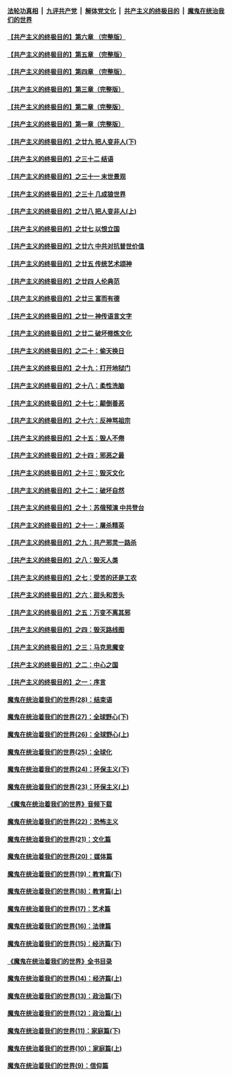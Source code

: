 ####  [法轮功真相](../../../../basic/blob/master/README.md?t=06292131) &nbsp;|&nbsp; [九评共产党](../../../../9ping.md/blob/master/README.md?t=06292131) &nbsp;|&nbsp; [解体党文化](../../../../jtdwh.md/blob/master/README.md?t=06292131)  &nbsp;|&nbsp; [共产主义的终极目的](../../../../gczydzjmd.md/blob/master/README.md?t=06292131) &nbsp;|&nbsp; [魔鬼在统治我们的世界](../../../../mgztzwmdsj.md/blob/master/README.md?t=06292131) 

#### [【共产主义的终极目的】第六章 （完整版）](../pages/nsc422/n11428913.md?t=06292131) 

#### [【共产主义的终极目的】第五章 （完整版）](../pages/nsc422/n11428912.md?t=06292131) 

#### [【共产主义的终极目的】第四章 （完整版）](../pages/nsc422/n11428907.md?t=06292131) 

#### [【共产主义的终极目的】第三章（完整版）](../pages/nsc422/n11428848.md?t=06292131) 

#### [【共产主义的终极目的】第二章（完整版）](../pages/nsc422/n11428831.md?t=06292131) 

#### [【共产主义的终极目的】第一章（完整版）](../pages/nsc422/n11417651.md?t=06292131) 

#### [【共产主义的终极目的】之廿九 把人变非人(下)](../pages/nsc422/n11344140.md?t=06292131) 

#### [【共产主义的终极目的】之三十二 结语](../pages/nsc422/n11360535.md?t=06292131) 

#### [【共产主义的终极目的】之三十一 末世景观](../pages/nsc422/n11351129.md?t=06292131) 

#### [【共产主义的终极目的】之三十 几成狼世界](../pages/nsc422/n11348280.md?t=06292131) 

#### [【共产主义的终极目的】之廿八 把人变非人(上)](../pages/nsc422/n11340492.md?t=06292131) 

#### [【共产主义的终极目的】之廿七 以恨立国](../pages/nsc422/n11336944.md?t=06292131) 

#### [【共产主义的终极目的】之廿六 中共对抗普世价值](../pages/nsc422/n11324785.md?t=06292131) 

#### [【共产主义的终极目的】之廿五 传统艺术颂神](../pages/nsc422/n11296396.md?t=06292131) 

#### [【共产主义的终极目的】之廿四 人伦典范](../pages/nsc422/n11296397.md?t=06292131) 

#### [【共产主义的终极目的】之廿三 富而有德](../pages/nsc422/n11283598.md?t=06292131) 

#### [【共产主义的终极目的】之廿一 神传语言文字](../pages/nsc422/n11263265.md?t=06292131) 

#### [【共产主义的终极目的】之廿二 破坏修炼文化](../pages/nsc422/n11245728.md?t=06292131) 

#### [【共产主义的终极目的】之二十：偷天换日](../pages/nsc422/n11238846.md?t=06292131) 

#### [【共产主义的终极目的】之十九：打开地狱门](../pages/nsc422/n11206376.md?t=06292131) 

#### [【共产主义的终极目的】之十八：柔性洗脑](../pages/nsc422/n11199994.md?t=06292131) 

#### [【共产主义的终极目的】之十七：颠倒善恶](../pages/nsc422/n11179782.md?t=06292131) 

#### [【共产主义的终极目的】之十六：反神骂祖宗](../pages/nsc422/n11166798.md?t=06292131) 

#### [【共产主义的终极目的】之十五：毁人不倦](../pages/nsc422/n11166792.md?t=06292131) 

#### [【共产主义的终极目的】之十四：邪恶之最](../pages/nsc422/n11150249.md?t=06292131) 

#### [【共产主义的终极目的】之十三：毁灭文化](../pages/nsc422/n11135227.md?t=06292131) 

#### [【共产主义的终极目的】之十二：破坏自然](../pages/nsc422/n11135214.md?t=06292131) 

#### [【共产主义的终极目的】之十：苏俄预演 中共登台](../pages/nsc422/n11118424.md?t=06292131) 

#### [【共产主义的终极目的】之十一：屠杀精英](../pages/nsc422/n11118442.md?t=06292131) 

#### [【共产主义的终极目的】之九：共产邪灵一路杀](../pages/nsc422/n11114139.md?t=06292131) 

#### [【共产主义的终极目的】之八：毁灭人类](../pages/nsc422/n11108503.md?t=06292131) 

#### [【共产主义的终极目的】之七：受苦的还是工农](../pages/nsc422/n11101809.md?t=06292131) 

#### [【共产主义的终极目的】之六：甜头和苦头](../pages/nsc422/n11096971.md?t=06292131) 

#### [【共产主义的终极目的】之五：万变不离其邪](../pages/nsc422/n11091285.md?t=06292131) 

#### [【共产主义的终极目的】之四：毁灭路线图](../pages/nsc422/n11086284.md?t=06292131) 

#### [【共产主义的终极目的】之三：马克思魔变](../pages/nsc422/n11061941.md?t=06292131) 

#### [【共产主义的终极目的】之二：中心之国](../pages/nsc422/n11047728.md?t=06292131) 

#### [【共产主义的终极目的】之一：序言](../pages/nsc422/n11086077.md?t=06292131) 

#### [魔鬼在统治着我们的世界(28)：结束语](../pages/nsc422/n10936246.md?t=06292131) 

#### [魔鬼在统治着我们的世界(27)：全球野心(下)](../pages/nsc422/n10928319.md?t=06292131) 

#### [魔鬼在统治着我们的世界(26)：全球野心(上)](../pages/nsc422/n10900318.md?t=06292131) 

#### [魔鬼在统治着我们的世界(25)：全球化](../pages/nsc422/n10788205.md?t=06292131) 

#### [魔鬼在统治着我们的世界(24)：环保主义(下)](../pages/nsc422/n10695307.md?t=06292131) 

#### [魔鬼在统治着我们的世界(23)：环保主义(上)](../pages/nsc422/n10688613.md?t=06292131) 

#### [《魔鬼在统治着我们的世界》音频下载](../pages/nsc422/n10635553.md?t=06292131) 

#### [魔鬼在统治着我们的世界(22)：恐怖主义](../pages/nsc422/n10614727.md?t=06292131) 

#### [魔鬼在统治着我们的世界(21)：文化篇](../pages/nsc422/n10597706.md?t=06292131) 

#### [魔鬼在统治着我们的世界(20)：媒体篇](../pages/nsc422/n10586579.md?t=06292131) 

#### [魔鬼在统治着我们的世界(19)：教育篇(下)](../pages/nsc422/n10564808.md?t=06292131) 

#### [魔鬼在统治着我们的世界(18)：教育篇(上)](../pages/nsc422/n10526970.md?t=06292131) 

#### [魔鬼在统治着我们的世界(17)：艺术篇](../pages/nsc422/n10499093.md?t=06292131) 

#### [魔鬼在统治着我们的世界(16)：法律篇](../pages/nsc422/n10485969.md?t=06292131) 

#### [魔鬼在统治着我们的世界(15)：经济篇(下)](../pages/nsc422/n10469975.md?t=06292131) 

#### [《魔鬼在统治着我们的世界》全书目录](../pages/nsc422/n10464261.md?t=06292131) 

#### [魔鬼在统治着我们的世界(14)：经济篇(上)](../pages/nsc422/n10457370.md?t=06292131) 

#### [魔鬼在统治着我们的世界(13)：政治篇(下)](../pages/nsc422/n10448270.md?t=06292131) 

#### [魔鬼在统治着我们的世界(12)：政治篇(上)](../pages/nsc422/n10444576.md?t=06292131) 

#### [魔鬼在统治着我们的世界(11)：家庭篇(下)](../pages/nsc422/n10440961.md?t=06292131) 

#### [魔鬼在统治着我们的世界(10)：家庭篇(上)](../pages/nsc422/n10435448.md?t=06292131) 

#### [魔鬼在统治着我们的世界(9)：信仰篇](../pages/nsc422/n10432159.md?t=06292131) 


